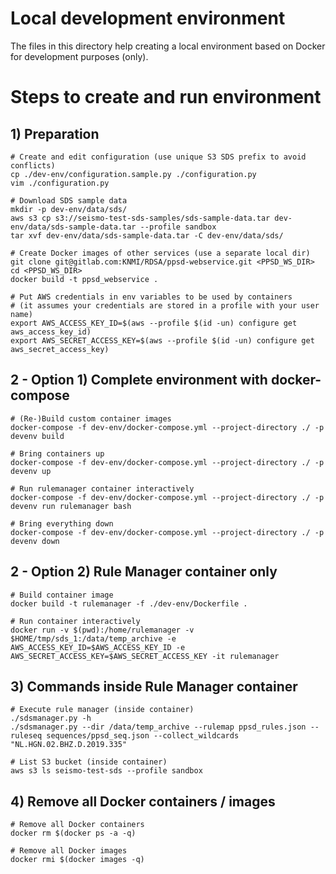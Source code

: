 # Local development environment

The files in this directory help creating a local environment based on Docker for development purposes (only).

# Steps to create and run environment

## 1) Preparation

```
# Create and edit configuration (use unique S3 SDS prefix to avoid conflicts)
cp ./dev-env/configuration.sample.py ./configuration.py
vim ./configuration.py

# Download SDS sample data
mkdir -p dev-env/data/sds/
aws s3 cp s3://seismo-test-sds-samples/sds-sample-data.tar dev-env/data/sds-sample-data.tar --profile sandbox
tar xvf dev-env/data/sds-sample-data.tar -C dev-env/data/sds/

# Create Docker images of other services (use a separate local dir)
git clone git@gitlab.com:KNMI/RDSA/ppsd-webservice.git <PPSD_WS_DIR>
cd <PPSD_WS_DIR>
docker build -t ppsd_webservice .

# Put AWS credentials in env variables to be used by containers
# (it assumes your credentials are stored in a profile with your user name)
export AWS_ACCESS_KEY_ID=$(aws --profile $(id -un) configure get aws_access_key_id)
export AWS_SECRET_ACCESS_KEY=$(aws --profile $(id -un) configure get aws_secret_access_key)
```

## 2 - Option 1) Complete environment with docker-compose

```
# (Re-)Build custom container images
docker-compose -f dev-env/docker-compose.yml --project-directory ./ -p devenv build

# Bring containers up
docker-compose -f dev-env/docker-compose.yml --project-directory ./ -p devenv up

# Run rulemanager container interactively
docker-compose -f dev-env/docker-compose.yml --project-directory ./ -p devenv run rulemanager bash

# Bring everything down
docker-compose -f dev-env/docker-compose.yml --project-directory ./ -p devenv down
```

## 2 - Option 2) Rule Manager container only

```
# Build container image
docker build -t rulemanager -f ./dev-env/Dockerfile .

# Run container interactively
docker run -v $(pwd):/home/rulemanager -v $HOME/tmp/sds_1:/data/temp_archive -e AWS_ACCESS_KEY_ID=$AWS_ACCESS_KEY_ID -e AWS_SECRET_ACCESS_KEY=$AWS_SECRET_ACCESS_KEY -it rulemanager
```

## 3) Commands inside Rule Manager container

```
# Execute rule manager (inside container)
./sdsmanager.py -h
./sdsmanager.py --dir /data/temp_archive --rulemap ppsd_rules.json --ruleseq sequences/ppsd_seq.json --collect_wildcards "NL.HGN.02.BHZ.D.2019.335"

# List S3 bucket (inside container)
aws s3 ls seismo-test-sds --profile sandbox
```

## 4) Remove all Docker containers / images
```
# Remove all Docker containers
docker rm $(docker ps -a -q)

# Remove all Docker images
docker rmi $(docker images -q)
```

